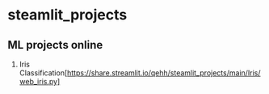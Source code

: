 # steamlit_projects
## ML projects online

1. Iris Classification[https://share.streamlit.io/qehh/steamlit_projects/main/Iris/web_iris.py]
